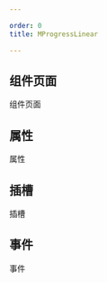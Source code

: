 ```yaml
---

order: 0
title: MProgressLinear

---
```

 
## 组件页面
 
组件页面
 
 
## 属性
 
属性
 
## 插槽
 
插槽
 
## 事件
 
事件
 
